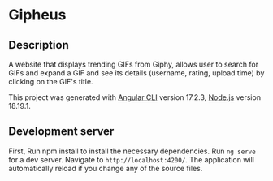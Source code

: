 # Gipheus

## Description

A website that displays trending GIFs from Giphy, allows user to search for GIFs and expand a GIF and see its details (username, rating, upload time) by clicking on the GIF's title.

This project was generated with [Angular CLI](https://github.com/angular/angular-cli) version 17.2.3, [Node.js](https://nodejs.org/en) version 18.19.1.

## Development server
First, Run npm install to install the necessary dependencies.
Run `ng serve` for a dev server. Navigate to `http://localhost:4200/`. The application will automatically reload if you change any of the source files.
